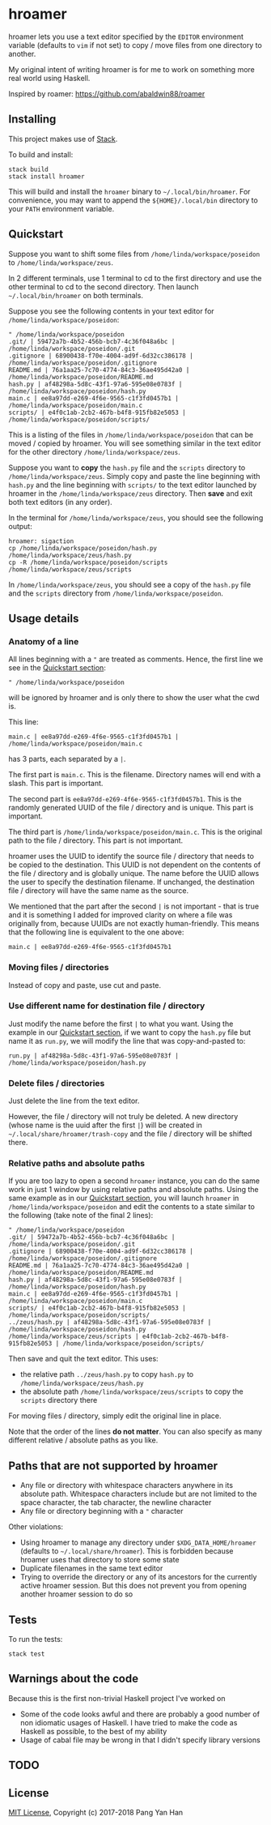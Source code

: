 # hroamer

hroamer lets you use a text editor specified by the `EDITOR` environment variable (defaults to `vim` if not set) to copy / move files from one directory to another.

My original intent of writing hroamer is for me to work on something more real world using Haskell.

Inspired by roamer: https://github.com/abaldwin88/roamer


## Installing

This project makes use of [Stack](https://docs.haskellstack.org/en/stable/README/).

To build and install:

```
stack build
stack install hroamer
```

This will build and install the `hroamer` binary to `~/.local/bin/hroamer`. For convenience, you may want to append the `${HOME}/.local/bin` directory to your `PATH` environment variable.


## Quickstart

Suppose you want to shift some files from `/home/linda/workspace/poseidon` to `/home/linda/workspace/zeus`.

In 2 different terminals, use 1 terminal to cd to the first directory and use the other terminal to cd to the second directory. Then launch `~/.local/bin/hroamer` on both terminals.

Suppose you see the following contents in your text editor for `/home/linda/workspace/poseidon`:

```
" /home/linda/workspace/poseidon
.git/ | 59472a7b-4b52-456b-bcb7-4c36f048a6bc | /home/linda/workspace/poseidon/.git
.gitignore | 68900438-f70e-4004-ad9f-6d32cc386178 | /home/linda/workspace/poseidon/.gitignore
README.md | 76a1aa25-7c70-4774-84c3-36ae495d42a0 | /home/linda/workspace/poseidon/README.md
hash.py | af48298a-5d8c-43f1-97a6-595e08e0783f | /home/linda/workspace/poseidon/hash.py
main.c | ee8a97dd-e269-4f6e-9565-c1f3fd0457b1 | /home/linda/workspace/poseidon/main.c
scripts/ | e4f0c1ab-2cb2-467b-b4f8-915fb82e5053 | /home/linda/workspace/poseidon/scripts/
```

This is a listing of the files in `/home/linda/workspace/poseidon` that can be moved / copied by hroamer. You will see something similar in the text editor for the other directory `/home/linda/workspace/zeus`.

Suppose you want to **copy** the `hash.py` file and the `scripts` directory to `/home/linda/workspace/zeus`. Simply copy and paste the line beginning with `hash.py` and the line beginning with `scripts/` to the text editor launched by hroamer in the `/home/linda/workspace/zeus` directory. Then **save** and exit both text editors (in any order).

In the terminal for `/home/linda/workspace/zeus`, you should see the following output:

```
hroamer: sigaction
cp /home/linda/workspace/poseidon/hash.py /home/linda/workspace/zeus/hash.py
cp -R /home/linda/workspace/poseidon/scripts /home/linda/workspace/zeus/scripts
```

In `/home/linda/workspace/zeus`, you should see a copy of the `hash.py` file and the `scripts` directory from `/home/linda/workspace/poseidon`.


## Usage details

### Anatomy of a line

All lines beginning with a `"` are treated as comments. Hence, the first line we see in the [Quickstart section](#quickstart):

```
" /home/linda/workspace/poseidon
```

will be ignored by hroamer and is only there to show the user what the cwd is.

This line:

```
main.c | ee8a97dd-e269-4f6e-9565-c1f3fd0457b1 | /home/linda/workspace/poseidon/main.c
```

has 3 parts, each separated by a ` | `.

The first part is `main.c`. This is the filename. Directory names will end with a slash. This part is important.

The second part is `ee8a97dd-e269-4f6e-9565-c1f3fd0457b1`. This is the randomly generated UUID of the file / directory and is unique. This part is important.

The third part is `/home/linda/workspace/poseidon/main.c`. This is the original path to the file / directory. This part is not important.

hroamer uses the UUID to identify the source file / directory that needs to be copied to the destination. This UUID is not dependent on the contents of the file / directory and is globally unique. The name before the UUID allows the user to specify the destination filename. If unchanged, the destination file / directory will have the same name as the source.

We mentioned that the part after the second ` | ` is not important - that is true and it is something I added for improved clarity on where a file was originally from, because UUIDs are not exactly human-friendly. This means that the following line is equivalent to the one above:

```
main.c | ee8a97dd-e269-4f6e-9565-c1f3fd0457b1
```

### Moving files / directories

Instead of copy and paste, use cut and paste.

### Use different name for destination file / directory

Just modify the name before the first ` | ` to what you want. Using the example in our [Quickstart section](#quickstart), if we want to copy the `hash.py` file but name it as `run.py`, we will modify the line that was copy-and-pasted to:

```
run.py | af48298a-5d8c-43f1-97a6-595e08e0783f | /home/linda/workspace/poseidon/hash.py
```

### Delete files / directories

Just delete the line from the text editor.

However, the file / directory will not truly be deleted. A new directory (whose name is the uuid after the first ` | `) will be created in `~/.local/share/hroamer/trash-copy` and the file / directory will be shifted there.

### Relative paths and absolute paths

If you are too lazy to open a second `hroamer` instance, you can do the same work in just 1 window by using relative paths and absolute paths. Using the same example as in our [Quickstart section](#quickstart), you will launch `hroamer` in `/home/linda/workspace/poseidon` and edit the contents to a state similar to the following (take note of the final 2 lines):

```
" /home/linda/workspace/poseidon
.git/ | 59472a7b-4b52-456b-bcb7-4c36f048a6bc | /home/linda/workspace/poseidon/.git
.gitignore | 68900438-f70e-4004-ad9f-6d32cc386178 | /home/linda/workspace/poseidon/.gitignore
README.md | 76a1aa25-7c70-4774-84c3-36ae495d42a0 | /home/linda/workspace/poseidon/README.md
hash.py | af48298a-5d8c-43f1-97a6-595e08e0783f | /home/linda/workspace/poseidon/hash.py
main.c | ee8a97dd-e269-4f6e-9565-c1f3fd0457b1 | /home/linda/workspace/poseidon/main.c
scripts/ | e4f0c1ab-2cb2-467b-b4f8-915fb82e5053 | /home/linda/workspace/poseidon/scripts/
../zeus/hash.py | af48298a-5d8c-43f1-97a6-595e08e0783f | /home/linda/workspace/poseidon/hash.py
/home/linda/workspace/zeus/scripts | e4f0c1ab-2cb2-467b-b4f8-915fb82e5053 | /home/linda/workspace/poseidon/scripts/
```

Then save and quit the text editor. This uses:

- the relative path `../zeus/hash.py` to copy `hash.py` to `/home/linda/workspace/zeus/hash.py`
- the absolute path `/home/linda/workspace/zeus/scripts` to copy the `scripts` directory there

For moving files / directory, simply edit the original line in place.

Note that the order of the lines **do not matter**. You can also specify as many different relative / absolute paths as you like.


## Paths that are not supported by hroamer

- Any file or directory with whitespace characters anywhere in its absolute path. Whitespace characters include but are not limited to the space character, the tab character, the newline character
- Any file or directory beginning with a `"` character

Other violations:

- Using hroamer to manage any directory under `$XDG_DATA_HOME/hroamer` (defaults to `~/.local/share/hroamer`). This is forbidden because hroamer uses that directory to store some state
- Duplicate filenames in the same text editor
- Trying to override the directory or any of its ancestors for the currently active hroamer session. But this does not prevent you from opening another hroamer session to do so


## Tests

To run the tests:

```
stack test
```


## Warnings about the code

Because this is the first non-trivial Haskell project I've worked on

- Some of the code looks awful and there are probably a good number of non idiomatic usages of Haskell. I have tried to make the code as Haskell as possible, to the best of my ability
- Usage of cabal file may be wrong in that I didn't specify library versions


## TODO


## License

[MIT License](/LICENSE), Copyright (c) 2017-2018 Pang Yan Han
